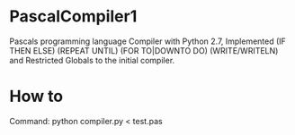 # PascalCompiler1
Pascals programming language Compiler with Python 2.7, Implemented (IF THEN ELSE) (REPEAT UNTIL) (FOR TO|DOWNTO DO) (WRITE/WRITELN) and Restricted Globals to the initial compiler. 
# How to
Command: python compiler.py < test.pas
